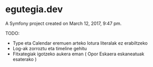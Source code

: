 egutegia.dev
============

A Symfony project created on March 12, 2017, 9:47 pm.

TODO:
- Type eta Calendar eremuen arteko lotura literalak ez erabiltzeko
- Log-ak zorroztu eta timeline gehitu
- Fitxategiak igotzeko aukera eman ( Opor Eskaera eskaneatuak esaterako )